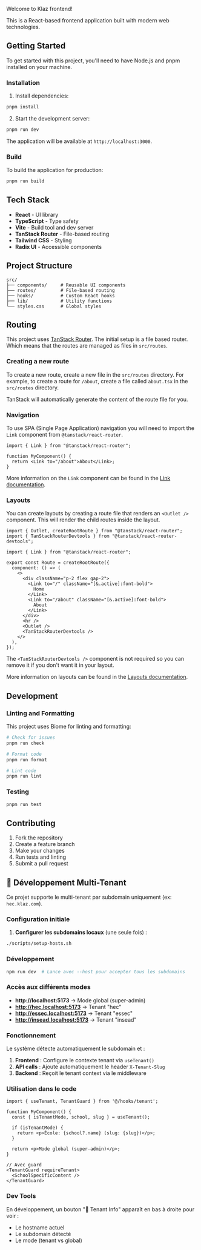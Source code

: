 Welcome to Klaz frontend!

This is a React-based frontend application built with modern web technologies.

## Getting Started

To get started with this project, you'll need to have Node.js and pnpm installed on your machine.

### Installation

1. Install dependencies:

```bash
pnpm install
```

2. Start the development server:

```bash
pnpm run dev
```

The application will be available at `http://localhost:3000`.

### Build

To build the application for production:

```bash
pnpm run build
```

## Tech Stack

- **React** - UI library
- **TypeScript** - Type safety
- **Vite** - Build tool and dev server
- **TanStack Router** - File-based routing
- **Tailwind CSS** - Styling
- **Radix UI** - Accessible components

## Project Structure

```
src/
├── components/     # Reusable UI components
├── routes/         # File-based routing
├── hooks/          # Custom React hooks
├── lib/            # Utility functions
└── styles.css      # Global styles
```

## Routing

This project uses [TanStack Router](https://tanstack.com/router). The initial setup is a file based router. Which means that the routes are managed as files in `src/routes`.

### Creating a new route

To create a new route, create a new file in the `src/routes` directory. For example, to create a route for `/about`, create a file called `about.tsx` in the `src/routes` directory.

TanStack will automatically generate the content of the route file for you.

### Navigation

To use SPA (Single Page Application) navigation you will need to import the `Link` component from `@tanstack/react-router`.

```tsx
import { Link } from "@tanstack/react-router";

function MyComponent() {
  return <Link to="/about">About</Link>;
}
```

More information on the `Link` component can be found in the [Link documentation](https://tanstack.com/router/v1/docs/framework/react/api/router/linkComponent).

### Layouts

You can create layouts by creating a route file that renders an `<Outlet />` component. This will render the child routes inside the layout.

```tsx
import { Outlet, createRootRoute } from "@tanstack/react-router";
import { TanStackRouterDevtools } from "@tanstack/react-router-devtools";

import { Link } from "@tanstack/react-router";

export const Route = createRootRoute({
  component: () => (
    <>
      <div className="p-2 flex gap-2">
        <Link to="/" className="[&.active]:font-bold">
          Home
        </Link>
        <Link to="/about" className="[&.active]:font-bold">
          About
        </Link>
      </div>
      <hr />
      <Outlet />
      <TanStackRouterDevtools />
    </>
  ),
});
```

The `<TanStackRouterDevtools />` component is not required so you can remove it if you don't want it in your layout.

More information on layouts can be found in the [Layouts documentation](https://tanstack.com/router/latest/docs/framework/react/guide/routing-concepts#layouts).

## Development

### Linting and Formatting

This project uses Biome for linting and formatting:

```bash
# Check for issues
pnpm run check

# Format code
pnpm run format

# Lint code
pnpm run lint
```

### Testing

```bash
pnpm run test
```

## Contributing

1. Fork the repository
2. Create a feature branch
3. Make your changes
4. Run tests and linting
5. Submit a pull request

## 🏢 Développement Multi-Tenant

Ce projet supporte le multi-tenant par subdomain uniquement (ex: `hec.klaz.com`).

### Configuration initiale

1. **Configurer les subdomains locaux** (une seule fois) :
```bash
./scripts/setup-hosts.sh
```

### Développement

```bash
npm run dev  # Lance avec --host pour accepter tous les subdomains
```

### Accès aux différents modes

- **http://localhost:5173** → Mode global (super-admin)
- **http://hec.localhost:5173** → Tenant "hec"
- **http://essec.localhost:5173** → Tenant "essec"
- **http://insead.localhost:5173** → Tenant "insead"

### Fonctionnement

Le système détecte automatiquement le subdomain et :
1. **Frontend** : Configure le contexte tenant via `useTenant()`
2. **API calls** : Ajoute automatiquement le header `X-Tenant-Slug`
3. **Backend** : Reçoit le tenant context via le middleware

### Utilisation dans le code

```tsx
import { useTenant, TenantGuard } from '@/hooks/tenant';

function MyComponent() {
  const { isTenantMode, school, slug } = useTenant();

  if (isTenantMode) {
    return <p>École: {school?.name} (slug: {slug})</p>;
  }

  return <p>Mode global (super-admin)</p>;
}

// Avec guard
<TenantGuard requireTenant>
  <SchoolSpecificContent />
</TenantGuard>
```

### Dev Tools

En développement, un bouton "🏢 Tenant Info" apparaît en bas à droite pour voir :
- Le hostname actuel
- Le subdomain détecté
- Le mode (tenant vs global)
